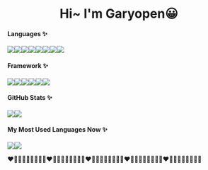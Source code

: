 <h1 align="center"> Hi~ I'm Garyopen😀 </h1>

#### Languages ✨
<div style="display: flex; flex-direction: row;">
  <img class="img" src="https://img.shields.io/badge/C-00599C?style=for-the-badge&logo=c&logoColor=white" />
  <img class="img" src="https://img.shields.io/badge/Java-ED8B00?style=for-the-badge&logo=java&logoColor=white" />
  <img class="img" src="https://img.shields.io/badge/Python-3776AB?style=for-the-badge&logo=python&logoColor=white" />
  <img class="img" src="https://img.shields.io/badge/JavaScript-323330?style=for-the-badge&logo=javascript&logoColor=F7DF1E" />
  <img class="img" src="https://img.shields.io/badge/PHP-777BB4?style=for-the-badge&logo=php&logoColor=white" />
  <img class="img" src="https://img.shields.io/badge/C%23-239120?style=for-the-badge&logo=c-sharp&logoColor=white" />
  <img class="img" src="https://img.shields.io/badge/HTML5-E34F26?style=for-the-badge&logo=html5&logoColor=white" />
  <img class="img" src="https://img.shields.io/badge/CSS3-1572B6?style=for-the-badge&logo=css3&logoColor=white" />
</div>

#### Framework ✨
<div style="display: flex; flex-direction: row;">
  <img class="img" src="https://img.shields.io/badge/Django-092E20?style=for-the-badge&logo=django&logoColor=white" />
  <img class="img" src="https://img.shields.io/badge/Express.js-404D59?style=for-the-badge" />
  <img class="img" src="https://img.shields.io/badge/React-20232A?style=for-the-badge&logo=react&logoColor=61DAFB" />
  <img class="img" src="https://img.shields.io/badge/Vue.js-35495E?style=for-the-badge&logo=vue.js&logoColor=4FC08D" />
  <img class="img" src="https://img.shields.io/badge/Bootstrap-563D7C?style=for-the-badge&logo=bootstrap&logoColor=white" />
  <img class="img" src="https://img.shields.io/badge/Material--UI-0081CB?style=for-the-badge&logo=MUI&logoColor=white" />
</div>

#### GitHub Stats ✨

<div style="display: flex; flex-direction: row;">
 <img class="img" src="https://github-readme-stats.vercel.app/api?username=garyopen1876&show_icons=true&theme=dark&count_private=true" />
 <img class="img" src="https://user-images.githubusercontent.com/32414355/177373920-6c590f9a-5c93-4255-94e8-3a2808f8f488.png" />
</div>


#### My Most Used Languages Now ✨

<div style="display: flex; flex-direction: row;">
 <img class="img" src="https://github-readme-stats.vercel.app/api/top-langs/?username=garyopen1876&theme=dark&layout=compact" />
 <img class="img" src="https://user-images.githubusercontent.com/32414355/177374786-f1bc2219-8dd6-447f-9823-54172f35d19b.png" />
</div>

❤🧡💛💚💙💜🤎🖤🤍❤🧡💛💚💙💜🤎🖤🤍❤🧡💛💚💙💜🤎🖤🤍❤🧡💛💚💙💜🤎🖤🤍❤🧡💛💚💙💜🤎🖤🤍
